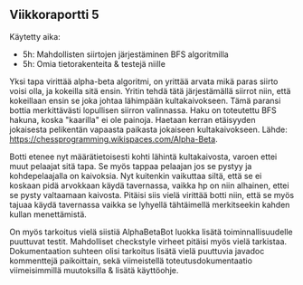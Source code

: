 ## Viikkoraportti 5

Käytetty aika:
- 5h: Mahdollisten siirtojen järjestäminen BFS algoritmilla
- 5h: Omia tietorakenteita & testejä niille

Yksi tapa virittää alpha-beta algoritmi, on yrittää arvata mikä paras siirto voisi olla, ja kokeilla sitä ensin. Yritin tehdä tätä järjestämällä siirrot niin, että kokeillaan ensin se joka johtaa lähimpään kultakaivokseen. Tämä paransi bottia merkittävästi lopullisen siirron valinnassa. Haku on toteutettu BFS hakuna, koska "kaarilla" ei ole painoja. Haetaan kerran etäisyyden jokaisesta pelikentän vapaasta paikasta jokaiseen kultakaivokseen. Lähde: https://chessprogramming.wikispaces.com/Alpha-Beta.

Botti etenee nyt määrätietoisesti kohti lähintä kultakaivosta, varoen ettei muut pelaajat sitä tapa. Se myös tappaa pelaajan jos se pystyy ja kohdepelaajalla on kaivoksia. Nyt kuitenkin vaikuttaa siltä, että se ei koskaan pidä arvokkaan käydä tavernassa, vaikka hp on niin alhainen, ettei se pysty valtaamaan kaivosta. Pitäisi siis vielä virittää botti niin, että se myös tajuaa käydä tavernassa vaikka se lyhyellä tähtäimellä merkitseekin kahden kullan menettämistä.

On myös tarkoitus vielä siistiä AlphaBetaBot luokka lisätä toiminnallisuudelle puuttuvat testit. Mahdolliset checkstyle virheet pitäisi myös vielä tarkistaa. Dokumentaation suhteen olisi tarkoitus lisätä vielä puuttuvia javadoc kommenttejä paikoittain, sekä viimeistellä toteutusdokumentaatio viimeisimmillä muutoksilla & lisätä käyttöohje.